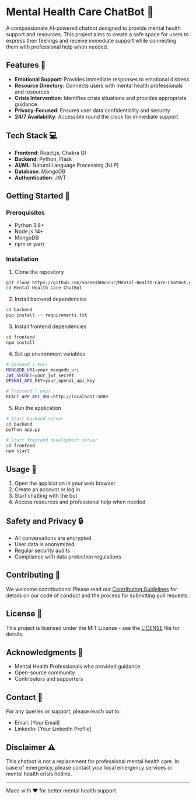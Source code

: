 # Mental Health Care ChatBot 🤖

A compassionate AI-powered chatbot designed to provide mental health support and resources. This project aims to create a safe space for users to express their feelings and receive immediate support while connecting them with professional help when needed.

## Features 🌟

- **Emotional Support**: Provides immediate responses to emotional distress
- **Resource Directory**: Connects users with mental health professionals and resources
- **Crisis Intervention**: Identifies crisis situations and provides appropriate guidance
- **Privacy-Focused**: Ensures user data confidentiality and security
- **24/7 Availability**: Accessible round the clock for immediate support

## Tech Stack 💻

- **Frontend**: React.js, Chakra UI
- **Backend**: Python, Flask
- **AI/ML**: Natural Language Processing (NLP)
- **Database**: MongoDB
- **Authentication**: JWT

## Getting Started 🚀

### Prerequisites

- Python 3.8+
- Node.js 14+
- MongoDB
- npm or yarn

### Installation

1. Clone the repository
```bash
git clone https://github.com/ShreeshHunnur/Mental-Health-Care-ChatBot.git
cd Mental-Health-Care-ChatBot
```

2. Install backend dependencies
```bash
cd backend
pip install -r requirements.txt
```

3. Install frontend dependencies
```bash
cd frontend
npm install
```

4. Set up environment variables
```bash
# Backend (.env)
MONGODB_URI=your_mongodb_uri
JWT_SECRET=your_jwt_secret
OPENAI_API_KEY=your_openai_api_key

# Frontend (.env)
REACT_APP_API_URL=http://localhost:5000
```

5. Run the application
```bash
# Start backend server
cd backend
python app.py

# Start frontend development server
cd frontend
npm start
```

## Usage 📱

1. Open the application in your web browser
2. Create an account or log in
3. Start chatting with the bot
4. Access resources and professional help when needed

## Safety and Privacy 🔒

- All conversations are encrypted
- User data is anonymized
- Regular security audits
- Compliance with data protection regulations

## Contributing 🤝

We welcome contributions! Please read our [Contributing Guidelines](CONTRIBUTING.md) for details on our code of conduct and the process for submitting pull requests.

## License 📄

This project is licensed under the MIT License - see the [LICENSE](LICENSE) file for details.

## Acknowledgments 🙏

- Mental Health Professionals who provided guidance
- Open-source community
- Contributors and supporters

## Contact 📧

For any queries or support, please reach out to:
- Email: [Your Email]
- LinkedIn: [Your LinkedIn Profile]

## Disclaimer ⚠️

This chatbot is not a replacement for professional mental health care. In case of emergency, please contact your local emergency services or mental health crisis hotline.

---
Made with ❤️ for better mental health support
